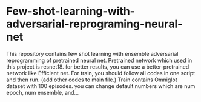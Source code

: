 # Few-shot-learning-with-adversarial-reprograming-neural-net
This repository contains few shot learning with ensemble adversarial reprogramming of pretrained neural net.
Pretrained network which used in this project is resnet18. for better results, you can use a better-pretrained network like Efficient net.
For train, you should follow all codes in one script and then run. (add other codes to main file.)
Train contains Omniglot dataset with 100 episodes. you can change default numbers which are num epoch, num ensemble, and...
